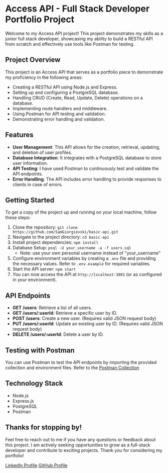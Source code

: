 # Access API - Full Stack Developer Portfolio Project

Welcome to my Access API project! This project demonstrates my skills as a junior full stack developer, showcasing my ability to build a RESTful API from scratch and effectively use tools like Postman for testing.

## Project Overview

This project is an Access API that serves as a portfolio piece to demonstrate my proficiency in the following areas:

- Creating a RESTful API using Node.js and Express.
- Setting up and configuring a PostgreSQL database.
- Handling CRUD (Create, Read, Update, Delete) operations on a database.
- Implementing route handlers and middleware.
- Using Postman for API testing and validation.
- Demonstrating error handling and validation.

## Features

- **User Management**: This API allows for the creation, retrieval, updating, and deletion of user profiles.
- **Database Integration**: It integrates with a PostgreSQL database to store user information.
- **API Testing**: I have used Postman to continuously test and validate the API endpoints.
- **Error Handling**: The API includes error handling to provide responses to clients in case of errors.

## Getting Started

To get a copy of the project up and running on your local machine, follow these steps:

1. Clone the repository: `git clone https://github.com/SamGiorgievski/basic-api.git`
2. Navigate to the project directory: `cd basic-api`
3. Install project dependencies: `npm install`
4. Database Setup: `psql -U your_username -a -f users.sql`
   - Note: use your own personal username instead of "your_username"
6. Configure environment variables by creating a `.env` file and providing the necessary values. Refer to `.env.example` for required variables.
7. Start the API server: `npm start`
8. You can now access the API at `http://localhost:3001` (or as configured in your environment).

## API Endpoints

- **GET /users**: Retrieve a list of all users.
- **GET /users/:userId**: Retrieve a specific user by ID.
- **POST /users**: Create a new user. (Requires valid JSON request body)
- **PUT /users/:userId**: Update an existing user by ID. (Requires valid JSON request body)
- **DELETE /users/:userId**: Delete a user by ID.

## Testing with Postman

You can use Postman to test the API endpoints by importing the provided collection and environment files. Refer to the [Postman Collection](./postman/basicapi.postman_collection.json)

## Technology Stack

- Node.js
- Express.js
- PostgreSQL
- Postman

## Thanks for stopping by!
Feel free to reach out to me if you have any questions or feedback about this project. I am actively seeking opportunities to grow as a full-stack developer and contribute to exciting projects. Thank you for considering my portfolio!

[LinkedIn Profile](https://www.linkedin.com/in/samgiorgievski/)
[GitHub Profile](https://github.com/SamGiorgievski)
